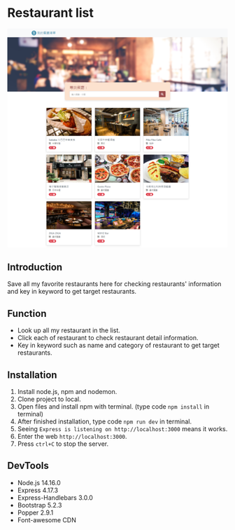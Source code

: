 # Restaurant list
![image](https://github.com/Laylalll/restaurant_list/blob/main/public/images/screenshot.png)

## Introduction
Save all my favorite restaurants here for checking restaurants' information and key in keyword to get target restaurants.

## Function
- Look up all my restaurant in the list.
- Click each of restaurant to check restaurant detail information.
- Key in keyword such as name and category of restaurant to get target restaurants.

## Installation
1. Install node.js, npm and nodemon.
2. Clone project to local. 
3. Open files and install npm with terminal. (type code ```npm install``` in terminal)
4. After finished installation, type code ```npm run dev``` in terminal.
5. Seeing `Express is listening on http://localhost:3000` means it works. 
6. Enter the web `http://localhost:3000`.
7. Press `ctrl+C` to stop the server.

## DevTools
- Node.js 14.16.0
- Express 4.17.3
- Express-Handlebars 3.0.0
- Bootstrap 5.2.3
- Popper 2.9.1
- Font-awesome CDN